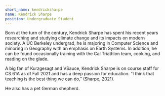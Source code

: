 ```yaml
---
short_name: kendricksharpe
name: Kendrick Sharpe
position: Undergraduate Student
---
```


Born at the turn of the century, Kendrick Sharpe has spent his recent years
researching and studying climate change and its impacts on modern society. A UC
Berkeley undergrad, he is majoring in Computer Science and minoring in Geography
with an emphasis on Earth Systems. In addition, he can be found occasionally
training with the Cal Triathlon team, cooking, and reading on the glade.

A big fan of Kurzgesagt and VSauce, Kendrick Sharpe is on course staff for CS
61A as of Fall 2021 and has a deep passion for education. “I think that teaching
is the best thing we can do,” (Sharpe, 2021).

He also has a pet German shepherd.
